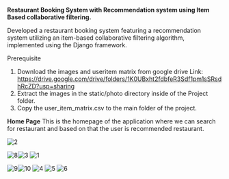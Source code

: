 **Restaurant Booking System with Recommendation system using Item Based collaborative filtering.**

Developed a restaurant booking system featuring a recommendation system utilizing an item-based collaborative filtering algorithm, implemented using the Django framework.

Prerequisite
1. Download the images and useritem matrix from google drive Link: https://drive.google.com/drive/folders/1K0UBxht2fdbfeR3Sdf1pm1sSRsdhRcZD?usp=sharing
2. Extract the images in the static/photo directory inside of the Project folder.
3. Copy the user_item_matrix.csv to the main folder of the project.

**Home Page**
This is the homepage of the application where we can search for restaurant and based on that the user is recommended restaurant.

![2](https://github.com/aayushgurung/RestaurantBooking/assets/52774220/c862f06e-b545-410f-9bf2-dc5aa42587a8)

![8](https://github.com/aayushgurung/RestaurantBooking/assets/52774220/0913c2f5-a9fa-4872-90c3-a7c3fbb02c98)![3](https://github.com/aayushgurung/RestaurantBooking/assets/52774220/88dedbdc-06b2-4c61-ac59-da4b6d4a4360)
![1](https://github.com/aayushgurung/RestaurantBooking/assets/52774220/4d971563-aece-477f-8173-c3d263f9993e)

![9](https://github.com/aayushgurung/RestaurantBooking/assets/52774220/776c122a-ced9-4766-8814-3f6c42983248)![10](https://github.com/aayushgurung/RestaurantBooking/assets/52774220/81736cfc-1d64-402a-a1cd-4ca427b28949)
![4](https://github.com/aayushgurung/RestaurantBooking/assets/52774220/92850fd6-726e-4dc9-8e1f-ee7069170f96)
![5](https://github.com/aayushgurung/RestaurantBooking/assets/52774220/a34b5f0f-2d4f-4dff-b38b-2e39e89d3444)
![6](https://github.com/aayushgurung/RestaurantBooking/assets/52774220/dd272077-1348-4c35-9862-9b5bf03ba600)

